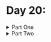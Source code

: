 # Day 20: 

<details>
  <summary>Part One</summary>


</details>

<details>
  <summary>Part Two</summary>


</details>